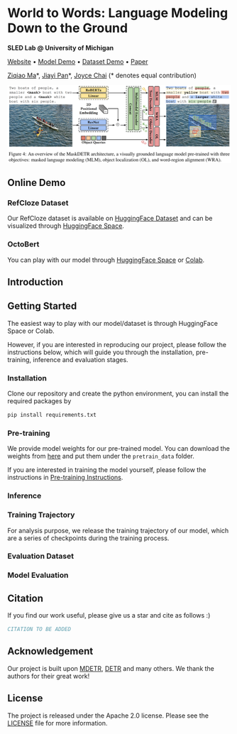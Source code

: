 # World to Words: Language Modeling Down to the Ground

**SLED Lab @ University of Michigan**

[Website]() • [Model Demo]() • [Dataset Demo]() • [Paper]()

[Ziqiao Ma](https://mars-tin.github.io/)\*, [Jiayi Pan](https://www.jiayipan.me/)\*, [Joyce Chai](https://web.eecs.umich.edu/~chaijy/) (\* denotes equal contribution)


![Model](docs/images/model.png)

## Online Demo

### RefCloze Dataset

Our RefCloze dataset is available on [HuggingFace Dataset](https://huggingface.co/datasets/zma/refcloze) and can be visualized through [HuggingFace Space](https://huggingface.co/spaces/zma/refcloze).

### OctoBert

You can play with our model through [HuggingFace Space]() or [Colab]().

## Introduction

## Getting Started

The easiest way to play with our model/dataset is through HuggingFace Space or Colab.

However, if you are interested in reproducing our project, please follow the instructions below, which will guide you through the installation, pre-training, inference and evaluation stages.

### Installation

Clone our repository and create the python environment, you can install the required packages by

```bash
pip install requirements.txt
```

### Pre-training

We provide model weights for our pre-trained model. You can download the weights from [here](https://drive.google.com/drive/folders/1-0Z3Z3Q3Z3Q3Z3Q3Z3Q3Z3Q3Z3Q3Z3Q3?usp=sharing) and put them under the `pretrain_data` folder.

If you are interested in training the model yourself, please follow the instructions in [Pre-training Instructions](scripts/pretrain/README.md).

### Inference

### Training Trajectory

For analysis purpose, we release the training trajectory of our model, which are a series of checkpoints during the training process. 

### Evaluation Dataset

### Model Evaluation

## Citation

If you find our work useful, please give us a star and cite as follows :)

```bibtex
CITATION TO BE ADDED
```

## Acknowledgement

Our project is built upon [MDETR](https://github.com/ashkamath/mdetr), [DETR](https://github.com/facebookresearch/detr) and many others. We thank the authors for their great work!

## License

The project is released under the Apache 2.0 license. Please see the [LICENSE](LICENSE) file for more information.
